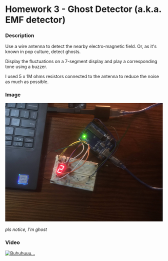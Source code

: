 # Homework 3 - Ghost Detector (a.k.a. EMF detector)

### Description

Use a wire antenna to detect the nearby electro-magnetic field. 
Or, as it's known in pop culture, detect ghosts.

Display the fluctuations on a 7-segment display and play a corresponding tone
using a buzzer.

I used 5 x 1M ohms resistors connected to the antenna to reduce the noise 
as much as possible.

### Image

![Waa ghosts](ghosts.jpg)

_pls notice, I'm ghost_

### Video

<a href="https://youtu.be/kdNrV8vLxoE" target="_blank">
  <img src="https://img.youtube.com/vi/kdNrV8vLxoE/0.jpg" alt="Buhuhuuu..."></img>
</a>
